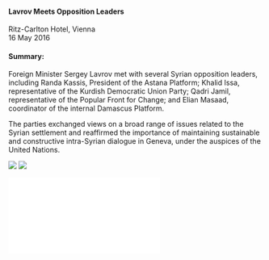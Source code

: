 <h4>Lavrov Meets Opposition Leaders</h4>

Ritz-Carlton Hotel, Vienna <br>
16 May 2016
	
<h4>Summary:</h4>	

Foreign Minister Sergey Lavrov met with several Syrian opposition leaders, including Randa Kassis, President of the Astana Platform; Khalid Issa, representative of the Kurdish Democratic Union Party; Qadri Jamil, representative of the Popular Front for Change; and Elian Masaad, coordinator of the internal Damascus Platform.

The parties exchanged views on a broad range of issues related to the Syrian settlement and reaffirmed the importance of maintaining sustainable and constructive intra-Syrian dialogue in Geneva, under the auspices of the United Nations.

![](83.JPG)
![](84.JPG)

![](85.pdf)
<p></p>
